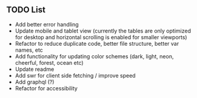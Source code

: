 ## TODO List

- Add better error handling
- Update mobile and tablet view (currently the tables are only optimized for desktop and horizontal scrolling is enabled for smaller viewports)
- Refactor to reduce duplicate code, better file structure, better var names, etc
- Add functionality for updating color schemes (dark, light, neon, cheerful, forest, ocean etc)
- Update readme
- Add swr for client side fetching / improve speed
- Add graphql (?)
- Refactor for accessibility
